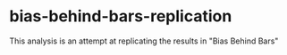 # bias-behind-bars-replication

This analysis is an attempt at replicating the results in "Bias Behind Bars"
